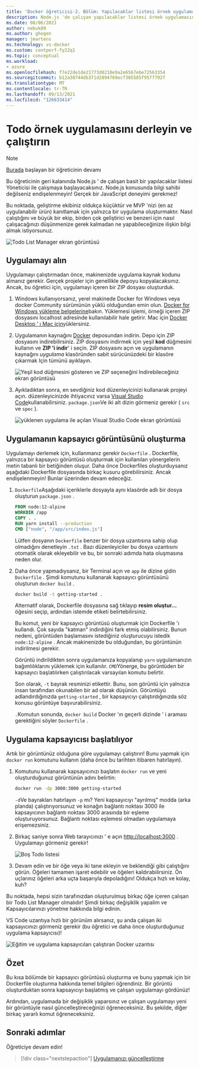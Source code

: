 ```yaml
---
title: 'Docker öğreticisi-2. Bölüm: Yapılacaklar listesi örnek uygulamasını derleme ve çalıştırma'
description: Node.js 'de çalışan yapılacaklar listesi örnek uygulamasına genel bakış.
ms.date: 08/06/2021
author: nebuk89
ms.author: ghogen
manager: jmartens
ms.technology: vs-docker
ms.custom: contperf-fy22q1
ms.topic: conceptual
ms.workload:
- azure
ms.openlocfilehash: f7e22de1de21773d8218e9a2e6567ebe72563354
ms.sourcegitcommit: b12a38744db371d2894769ecf305585f9577792f
ms.translationtype: MT
ms.contentlocale: tr-TR
ms.lasthandoff: 09/13/2021
ms.locfileid: "126633414"
---
```

# <a name="build-and-run-the-todo-sample-app"></a>Todo örnek uygulamasını derleyin ve çalıştırın

>[!NOTE]
> [Burada](docker-tutorial.md) başlayan bir öğreticinin devamı

Bu öğreticinin geri kalanında Node.js ' de çalışan basit bir yapılacaklar listesi Yöneticisi ile çalışmaya başlayacaksınız. Node.js konusunda bilgi sahibi değilseniz endişelenmeyin! Gerçek bir JavaScript deneyimi gerekmez!

Bu noktada, geliştirme ekibiniz oldukça küçüktür ve MVP 'nizi (en az uygulanabilir ürün) kanıtlamak için yalnızca bir uygulama oluşturmaktır. Nasıl çalıştığını ve büyük bir ekip, birden çok geliştirici ve benzeri için nasıl çalışacağınızı düşünmenize gerek kalmadan ne yapabileceğinize ilişkin bilgi almak istiyorsunuz.

![Todo List Manager ekran görüntüsü](media/todo-list-sample.png)

## <a name="get-the-app"></a>Uygulamayı alın

Uygulamayı çalıştırmadan önce, makinenizde uygulama kaynak kodunu almanız gerekir. Gerçek projeler için genellikle depoyu kopyalacaksınız. Ancak, bu öğretici için, uygulamayı içeren bir ZIP dosyası oluşturduk.

1. Windows kullanıyorsanız, yerel makinede Docker for Windows veya docker Community sürümünün yüklü olduğundan emin olun. [Docker for Windows yükleme belgelerine](https://docs.docker.com/docker-for-windows/install/)bakın. Yüklemesi işlemi, örneği içeren ZIP dosyasını localhost adresinde kullanılabilir hale getirir. Mac için [Docker Desktop ' ı Mac için](https://docs.docker.com/docker-for-mac/install/)yüklersiniz.

1. Uygulamanın kaynağını [Docker](https://github.com/docker/getting-started) deposundan indirin. Depo için ZIP dosyasını indirebilirsiniz. ZIP dosyasını indirmek için yeşil **kod** düğmesini kullanın ve **ZIP 'i indir**' i seçin. ZIP dosyasını açın ve uygulamanın kaynağını *uygulama* klasöründen sabit sürücünüzdeki bir klasöre çıkarmak Için tümünü ayıklayın.

   ![Yeşil kod düğmesini gösteren ve ZIP seçeneğini Indirebileceğiniz ekran görüntüsü](media/download-zip.png)

1. Ayıkladıktan sonra, en sevdiğiniz kod düzenleyicinizi kullanarak projeyi açın. düzenleyicinizde ihtiyacınız varsa [Visual Studio Code](https://code.visualstudio.com/)kullanabilirsiniz. `package.json`Ve iki alt dizin görmeniz gerekir ( `src` ve `spec` ).

    ![yüklenen uygulama ile açılan Visual Studio Code ekran görüntüsü](media/ide-screenshot.png)

## <a name="building-the-apps-container-image"></a>Uygulamanın kapsayıcı görüntüsünü oluşturma

Uygulamayı derlemek için, kullanmanız gerekir `Dockerfile` . Dockerfile, yalnızca bir kapsayıcı görüntüsü oluşturmak için kullanılan yönergelerin metin tabanlı bir betiğinden oluşur. Daha önce Dockerfiles oluşturduysanız aşağıdaki Dockerfile dosyasında birkaç kusuru görebilirsiniz. Ancak endişelenmeyin! Bunlar üzerinden devam edeceğiz.

1. `Dockerfile`Aşağıdaki içeriklerle dosyayla aynı klasörde adlı bir dosya oluşturun `package.json` .

    ```dockerfile
    FROM node:12-alpine
    WORKDIR /app
    COPY . .
    RUN yarn install --production
    CMD ["node", "/app/src/index.js"]
    ```

    Lütfen dosyanın `Dockerfile` benzer bir dosya uzantısına sahip olup olmadığını denetleyin `.txt` . Bazı düzenleyiciler bu dosya uzantısını otomatik olarak ekleyebilir ve bu, bir sonraki adımda hata oluşmasına neden olur.

1. Daha önce yapmadıysanız, bir Terminal açın ve `app` ile dizine gidin `Dockerfile` . Şimdi komutunu kullanarak kapsayıcı görüntüsünü oluşturun `docker build` .

    ```bash
    docker build -t getting-started .
    ```

    Alternatif olarak, Dockerfile dosyasına sağ tıklayıp **resim oluştur...** öğesini seçip, ardından istemde etiketi belirtebilirsiniz.

    Bu komut, yeni bir kapsayıcı görüntüsü oluşturmak için Dockerfile 'ı kullandı. Çok sayıda "katman" indirdiğini fark etmiş olabilirsiniz. Bunun nedeni, görüntüden başlamasını istediğiniz oluşturucuyu istedik `node:12-alpine` . Ancak makinenizde bu olduğundan, bu görüntünün indirilmesi gerekir.

    Görüntü indirildikten sonra uygulamanıza kopyalanıp `yarn` uygulamanızın bağımlılıklarını yüklemek için kullanılır. `CMD`Yönerge, bu görüntüden bir kapsayıcı başlatılırken çalıştırılacak varsayılan komutu belirtir.

    Son olarak, `-t` bayrak resminizi etikettir. Bunu, son görüntü için yalnızca insan tarafından okunabilen bir ad olarak düşünün. Görüntüyü adlandırdığınızda `getting-started` , bir kapsayıcıyı çalıştırdığınızda söz konusu görüntüye başvurabilirsiniz.

    `.`Komutun sonunda, `docker build` Docker 'ın geçerli dizinde ' i araması gerektiğini söyler `Dockerfile` .

## <a name="starting-an-app-container"></a>Uygulama kapsayıcısı başlatılıyor

Artık bir görüntünüz olduğuna göre uygulamayı çalıştırın! Bunu yapmak için `docker run` komutunu kullanın (daha önce bu tarihten itibaren hatırlayın).

1. Komutunu kullanarak kapsayıcınızı başlatın `docker run` ve yeni oluşturduğunuz görüntünün adını belirtin:

    ```bash
    docker run -dp 3000:3000 getting-started
    ```

    `-d`Ve bayrakları hatırlayın `-p` mı? Yeni kapsayıcıyı "ayrılmış" modda (arka planda) çalıştırıyorsunuz ve konağın bağlantı noktası 3000 ile kapsayıcının bağlantı noktası 3000 arasında bir eşleme oluşturuyorsunuz. Bağlantı noktası eşlemesi olmadan uygulamaya erişemezsiniz.

1. Birkaç saniye sonra Web tarayıcınızı ' e açın [http://localhost:3000](http://localhost:3000) .
    Uygulamayı görmeniz gerekir!

    ![Boş Todo listesi](media/todo-list-empty.png)

1. Devam edin ve bir öğe veya iki tane ekleyin ve beklendiği gibi çalıştığını görün. Öğeleri tamamen işaret edebilir ve öğeleri kaldırabilirsiniz. Ön uçlarınız öğeleri arka uçta başarıyla depoladığını! Oldukça hızlı ve kolay, kuh?

Bu noktada, hepsi sizin tarafınızdan oluşturulmuş birkaç öğe içeren çalışan bir Todo List Manager olmalıdır! Şimdi birkaç değişiklik yapalim ve Kapsayıcılarınızı yönetme hakkında bilgi edinin.

VS Code uzantıya hızlı bir görünüm alırsanız, şu anda çalışan iki kapsayıcınızı görmeniz gerekir (bu öğretici ve daha önce oluşturduğunuz uygulama kapsayıcısı)!

![Eğitim ve uygulama kapsayıcıları çalıştıran Docker uzantısı](media/vs-two-containers.png)

## <a name="recap"></a>Özet

Bu kısa bölümde bir kapsayıcı görüntüsü oluşturma ve bunu yapmak için bir Dockerfile oluşturma hakkında temel bilgileri öğrendiniz. Bir görüntü oluşturduktan sonra kapsayıcıyı başlatmış ve çalışan uygulamayı gördünüz!

Ardından, uygulamada bir değişiklik yaparsınız ve çalışan uygulamayı yeni bir görüntüyle nasıl güncelleştireceğinizi öğreneceksiniz. Bu şekilde, diğer birkaç yararlı komut öğreneceksiniz.

## <a name="next-steps"></a>Sonraki adımlar

Öğreticiye devam edin!

> [!div class="nextstepaction"]
> [Uygulamanızı güncelleştirme](update-your-app.md)
